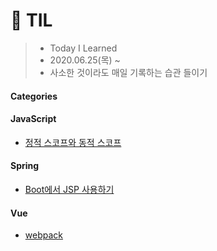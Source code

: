 # 📝 TIL
>- Today I Learned
>- 2020.06.25(목) ~
>- 사소한 것이라도 매일 기록하는 습관 들이기

#### Categories

#### JavaScript
* [정적 스코프와 동적 스코프](javascript/[20200627]_정적스코프와_동적스코프.md)

#### Spring
* [Boot에서 JSP 사용하기](spring/[20200625]_boot에서_JSP사용하기.md)

#### Vue
* [webpack](vue/[20200626]_webpack.md)